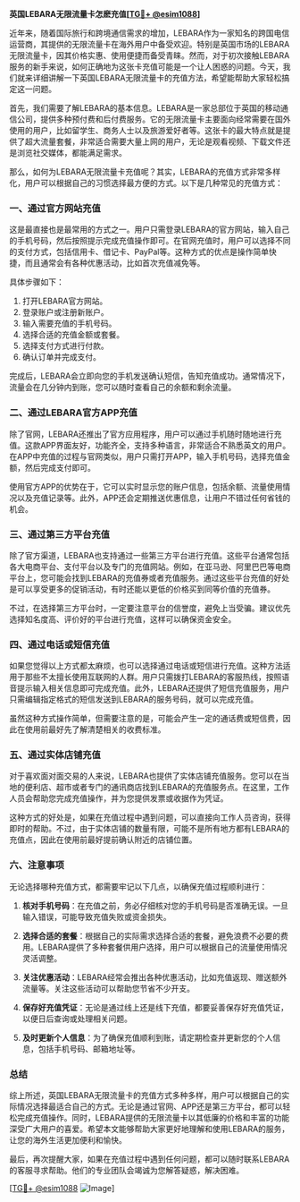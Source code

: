 **英国LEBARA无限流量卡怎麽充值[[TG💪+ @esim1088](https://t.me/s/esim1088)]**

近年来，随着国际旅行和跨境通信需求的增加，LEBARA作为一家知名的跨国电信运营商，其提供的无限流量卡在海外用户中备受欢迎。特别是英国市场的LEBARA无限流量卡，因其价格实惠、使用便捷而备受青睐。然而，对于初次接触LEBARA服务的新手来说，如何正确地为这张卡充值可能是一个让人困惑的问题。今天，我们就来详细讲解一下英国LEBARA无限流量卡的充值方法，希望能帮助大家轻松搞定这一问题。

首先，我们需要了解LEBARA的基本信息。LEBARA是一家总部位于英国的移动通信公司，提供多种预付费和后付费服务。它的无限流量卡主要面向经常需要在国外使用的用户，比如留学生、商务人士以及旅游爱好者等。这张卡的最大特点就是提供了超大流量套餐，非常适合需要大量上网的用户，无论是观看视频、下载文件还是浏览社交媒体，都能满足需求。

那么，如何为LEBARA无限流量卡充值呢？其实，LEBARA的充值方式非常多样化，用户可以根据自己的习惯选择最方便的方式。以下是几种常见的充值方式：

### 一、通过官方网站充值

这是最直接也是最常用的方式之一。用户只需登录LEBARA的官方网站，输入自己的手机号码，然后按照提示完成充值操作即可。在官网充值时，用户可以选择不同的支付方式，包括信用卡、借记卡、PayPal等。这种方式的优点是操作简单快捷，而且通常会有各种优惠活动，比如首次充值减免等。

具体步骤如下：
1. 打开LEBARA官方网站。
2. 登录账户或注册新账户。
3. 输入需要充值的手机号码。
4. 选择合适的充值金额或套餐。
5. 选择支付方式进行付款。
6. 确认订单并完成支付。

完成后，LEBARA会立即向您的手机发送确认短信，告知充值成功。通常情况下，流量会在几分钟内到账，您可以随时查看自己的余额和剩余流量。

### 二、通过LEBARA官方APP充值

除了官网，LEBARA还推出了官方应用程序，用户可以通过手机随时随地进行充值。这款APP界面友好，功能齐全，支持多种语言，非常适合不熟悉英文的用户。在APP中充值的过程与官网类似，用户只需打开APP，输入手机号码，选择充值金额，然后完成支付即可。

使用官方APP的优势在于，它可以实时显示您的账户信息，包括余额、流量使用情况以及充值记录等。此外，APP还会定期推送优惠信息，让用户不错过任何省钱的机会。

### 三、通过第三方平台充值

除了官方渠道，LEBARA也支持通过一些第三方平台进行充值。这些平台通常包括各大电商平台、支付平台以及专门的充值网站。例如，在亚马逊、阿里巴巴等电商平台上，您可能会找到LEBARA的充值券或者充值服务。通过这些平台充值的好处是可以享受更多的促销活动，有时还能以更低的价格买到同等价值的充值券。

不过，在选择第三方平台时，一定要注意平台的信誉度，避免上当受骗。建议优先选择知名度高、评价好的平台进行充值，这样可以确保资金安全。

### 四、通过电话或短信充值

如果您觉得以上方式都太麻烦，也可以选择通过电话或短信进行充值。这种方法适用于那些不太擅长使用互联网的人群。用户只需拨打LEBARA的客服热线，按照语音提示输入相关信息即可完成充值。此外，LEBARA还提供了短信充值服务，用户只需编辑指定格式的短信发送到LEBARA的服务号码，就可以完成充值。

虽然这种方式操作简单，但需要注意的是，可能会产生一定的通话费或短信费，因此在使用前最好先了解清楚相关的收费标准。

### 五、通过实体店铺充值

对于喜欢面对面交易的人来说，LEBARA也提供了实体店铺充值服务。您可以在当地的便利店、超市或者专门的通讯商店找到LEBARA的充值服务点。在这里，工作人员会帮助您完成充值操作，并为您提供发票或收据作为凭证。

这种方式的好处是，如果在充值过程中遇到问题，可以直接向工作人员咨询，获得即时的帮助。不过，由于实体店铺的数量有限，可能不是所有地方都有LEBARA的充值点，因此在使用前最好提前确认附近的店铺位置。

### 六、注意事项

无论选择哪种充值方式，都需要牢记以下几点，以确保充值过程顺利进行：

1. **核对手机号码**：在充值之前，务必仔细核对您的手机号码是否准确无误。一旦输入错误，可能导致充值失败或资金损失。
   
2. **选择合适的套餐**：根据自己的实际需求选择合适的套餐，避免浪费不必要的费用。LEBARA提供了多种套餐供用户选择，用户可以根据自己的流量使用情况灵活调整。

3. **关注优惠活动**：LEBARA经常会推出各种优惠活动，比如充值返现、赠送额外流量等。关注这些活动可以帮助您节省不少开支。

4. **保存好充值凭证**：无论是通过线上还是线下充值，都要妥善保存好充值凭证，以便日后查询或处理相关问题。

5. **及时更新个人信息**：为了确保充值顺利到账，请定期检查并更新您的个人信息，包括手机号码、邮箱地址等。

### 总结

综上所述，英国LEBARA无限流量卡的充值方式多种多样，用户可以根据自己的实际情况选择最适合自己的方式。无论是通过官网、APP还是第三方平台，都可以轻松完成充值操作。同时，LEBARA提供的无限流量卡以其低廉的价格和丰富的功能深受广大用户的喜爱。希望本文能够帮助大家更好地理解和使用LEBARA的服务，让您的海外生活更加便利和愉快。

最后，再次提醒大家，如果在充值过程中遇到任何问题，都可以随时联系LEBARA的客服寻求帮助。他们的专业团队会竭诚为您解答疑惑，解决困难。

[[TG💪+ @esim1088](https://t.me/s/esim1088) ![Image](https://i.postimg.cc/4NQfJmqS/Snipaste-2025-05-13-00-14-12.png)]